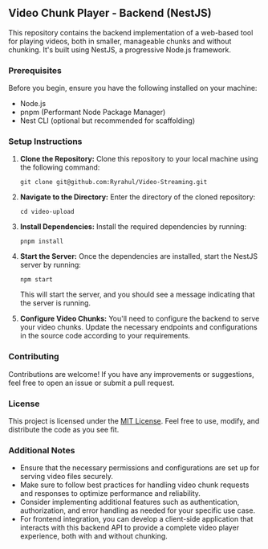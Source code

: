 ## Video Chunk Player - Backend (NestJS)

This repository contains the backend implementation of a web-based tool for playing videos, both in smaller, manageable chunks and without chunking. It's built using NestJS, a progressive Node.js framework.

### Prerequisites

Before you begin, ensure you have the following installed on your machine:

- Node.js
- pnpm (Performant Node Package Manager)
- Nest CLI (optional but recommended for scaffolding)

### Setup Instructions

1. **Clone the Repository:** Clone this repository to your local machine using the following command:

   ```
   git clone git@github.com:Ryrahul/Video-Streaming.git
   ```

2. **Navigate to the Directory:** Enter the directory of the cloned repository:

   ```
   cd video-upload
   ```

3. **Install Dependencies:** Install the required dependencies by running:

   ```
   pnpm install
   ```

4. **Start the Server:** Once the dependencies are installed, start the NestJS server by running:

   ```
   npm start
   ```

   This will start the server, and you should see a message indicating that the server is running.

5. **Configure Video Chunks:** You'll need to configure the backend to serve your video chunks. Update the necessary endpoints and configurations in the source code according to your requirements.

### Contributing

Contributions are welcome! If you have any improvements or suggestions, feel free to open an issue or submit a pull request.

### License

This project is licensed under the [MIT License](LICENSE). Feel free to use, modify, and distribute the code as you see fit.

### Additional Notes

- Ensure that the necessary permissions and configurations are set up for serving video files securely.
- Make sure to follow best practices for handling video chunk requests and responses to optimize performance and reliability.
- Consider implementing additional features such as authentication, authorization, and error handling as needed for your specific use case.
- For frontend integration, you can develop a client-side application that interacts with this backend API to provide a complete video player experience, both with and without chunking.

